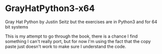 # GrayHatPython3-x64
Gray Hat Python by Justin Seitz but the exercises are in Python3 and for 64 bit systems



This is my attempt to go through the book, there is a chance I find something I can't really port, but for now I'm using the fact that the copy paste just doesn't work to make sure I understand the code.